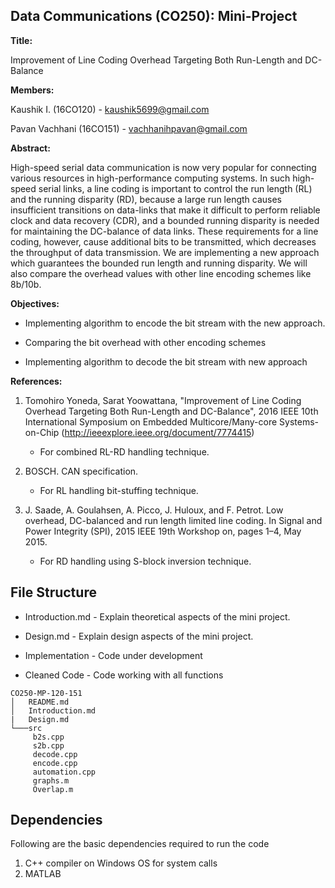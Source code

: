 
## Data Communications (CO250): Mini-Project

**Title:**

Improvement of Line Coding Overhead Targeting Both Run-Length and DC-Balance

**Members:**

Kaushik I. (16CO120) - <kaushik5699@gmail.com>

Pavan Vachhani (16CO151) - <vachhanihpavan@gmail.com>

**Abstract:**

High-speed serial data communication is now very
popular for connecting various resources in high-performance
computing systems. In such high-speed serial links, a line coding
is important to control the run length (RL) and the running
disparity (RD), because a large run length causes insufficient
transitions on data-links that make it difficult to perform reliable
clock and data recovery (CDR), and a bounded running disparity
is needed for maintaining the DC-balance of data links. These
requirements for a line coding, however, cause additional bits
to be transmitted, which decreases the throughput of data
transmission. We are implementing a new approach which guarantees the bounded run length and running disparity. We will also compare the overhead values with other line encoding schemes like 8b/10b.

**Objectives:**

* Implementing algorithm to encode the bit stream with the new approach.

* Comparing the bit overhead with other encoding schemes
* Implementing algorithm to decode the bit stream with new approach 

**References:**

1. Tomohiro Yoneda, Sarat Yoowattana, "Improvement of Line Coding Overhead Targeting Both
Run-Length and DC-Balance", 2016 IEEE 10th International Symposium on Embedded Multicore/Many-core Systems-on-Chip (http://ieeexplore.ieee.org/document/7774415)
    * For combined RL-RD handling technique.

2. BOSCH. CAN specification.
    * For RL handling bit-stuffing technique.

3. J. Saade, A. Goulahsen, A. Picco, J. Huloux, and F. Petrot. Low overhead, DC-balanced and run length limited line coding. In Signal and Power Integrity (SPI), 2015 IEEE 19th Workshop on, pages 1–4, May 2015.
    * For RD handling using S-block inversion technique.

## File Structure

* Introduction.md - Explain theoretical aspects of the mini project.

* Design.md - Explain design aspects of the mini project.

* Implementation - Code under development

* Cleaned Code - Code working with all functions

```
CO250-MP-120-151
│   README.md
│   Introduction.md
|   Design.md
└───src
     b2s.cpp
     s2b.cpp
     decode.cpp
     encode.cpp
     automation.cpp
     graphs.m
     Overlap.m
```

## Dependencies

Following are the basic dependencies required to run the code
1. C++ compiler on Windows OS for system calls
2. MATLAB
